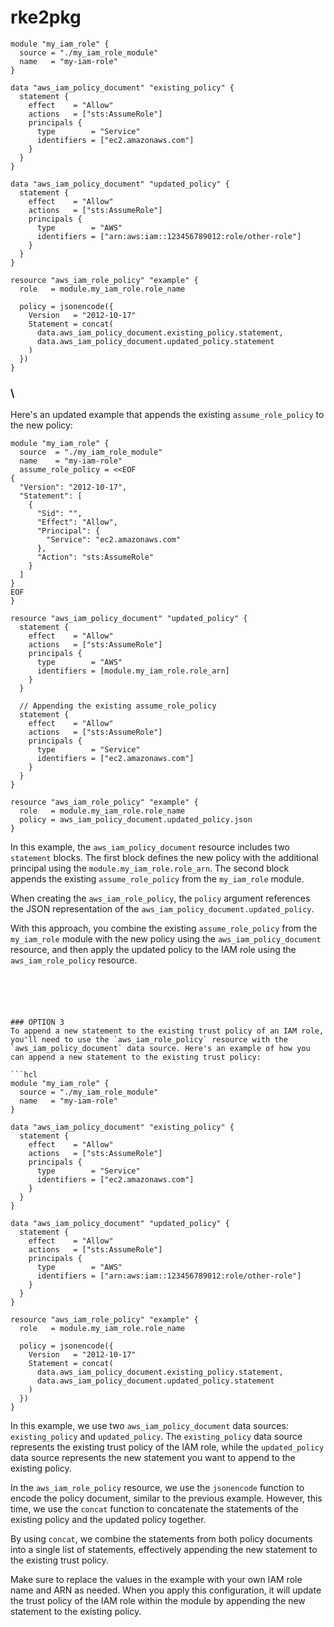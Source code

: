 # rke2pkg


```
module "my_iam_role" {
  source = "./my_iam_role_module"
  name   = "my-iam-role"
}

data "aws_iam_policy_document" "existing_policy" {
  statement {
    effect    = "Allow"
    actions   = ["sts:AssumeRole"]
    principals {
      type        = "Service"
      identifiers = ["ec2.amazonaws.com"]
    }
  }
}

data "aws_iam_policy_document" "updated_policy" {
  statement {
    effect    = "Allow"
    actions   = ["sts:AssumeRole"]
    principals {
      type        = "AWS"
      identifiers = ["arn:aws:iam::123456789012:role/other-role"]
    }
  }
}

resource "aws_iam_role_policy" "example" {
  role   = module.my_iam_role.role_name

  policy = jsonencode({
    Version   = "2012-10-17"
    Statement = concat(
      data.aws_iam_policy_document.existing_policy.statement,
      data.aws_iam_policy_document.updated_policy.statement
    )
  })
}

```


### \
Here's an updated example that appends the existing `assume_role_policy` to the new policy:

```hcl
module "my_iam_role" {
  source  = "./my_iam_role_module"
  name    = "my-iam-role"
  assume_role_policy = <<EOF
{
  "Version": "2012-10-17",
  "Statement": [
    {
      "Sid": "",
      "Effect": "Allow",
      "Principal": {
        "Service": "ec2.amazonaws.com"
      },
      "Action": "sts:AssumeRole"
    }
  ]
}
EOF
}

resource "aws_iam_policy_document" "updated_policy" {
  statement {
    effect    = "Allow"
    actions   = ["sts:AssumeRole"]
    principals {
      type        = "AWS"
      identifiers = [module.my_iam_role.role_arn]
    }
  }

  // Appending the existing assume_role_policy
  statement {
    effect    = "Allow"
    actions   = ["sts:AssumeRole"]
    principals {
      type        = "Service"
      identifiers = ["ec2.amazonaws.com"]
    }
  }
}

resource "aws_iam_role_policy" "example" {
  role   = module.my_iam_role.role_name
  policy = aws_iam_policy_document.updated_policy.json
}
```

In this example, the `aws_iam_policy_document` resource includes two `statement` blocks. The first block defines the new policy with the additional principal using the `module.my_iam_role.role_arn`. The second block appends the existing `assume_role_policy` from the `my_iam_role` module.

When creating the `aws_iam_role_policy`, the `policy` argument references the JSON representation of the `aws_iam_policy_document.updated_policy`.

With this approach, you combine the existing `assume_role_policy` from the `my_iam_role` module with the new policy using the `aws_iam_policy_document` resource, and then apply the updated policy to the IAM role using the `aws_iam_role_policy` resource.


```





### OPTION 3
To append a new statement to the existing trust policy of an IAM role, you'll need to use the `aws_iam_role_policy` resource with the `aws_iam_policy_document` data source. Here's an example of how you can append a new statement to the existing trust policy:

```hcl
module "my_iam_role" {
  source = "./my_iam_role_module"
  name   = "my-iam-role"
}

data "aws_iam_policy_document" "existing_policy" {
  statement {
    effect    = "Allow"
    actions   = ["sts:AssumeRole"]
    principals {
      type        = "Service"
      identifiers = ["ec2.amazonaws.com"]
    }
  }
}

data "aws_iam_policy_document" "updated_policy" {
  statement {
    effect    = "Allow"
    actions   = ["sts:AssumeRole"]
    principals {
      type        = "AWS"
      identifiers = ["arn:aws:iam::123456789012:role/other-role"]
    }
  }
}

resource "aws_iam_role_policy" "example" {
  role   = module.my_iam_role.role_name

  policy = jsonencode({
    Version   = "2012-10-17"
    Statement = concat(
      data.aws_iam_policy_document.existing_policy.statement,
      data.aws_iam_policy_document.updated_policy.statement
    )
  })
}
```

In this example, we use two `aws_iam_policy_document` data sources: `existing_policy` and `updated_policy`. The `existing_policy` data source represents the existing trust policy of the IAM role, while the `updated_policy` data source represents the new statement you want to append to the existing policy.

In the `aws_iam_role_policy` resource, we use the `jsonencode` function to encode the policy document, similar to the previous example. However, this time, we use the `concat` function to concatenate the statements of the existing policy and the updated policy together.

By using `concat`, we combine the statements from both policy documents into a single list of statements, effectively appending the new statement to the existing trust policy.

Make sure to replace the values in the example with your own IAM role name and ARN as needed. When you apply this configuration, it will update the trust policy of the IAM role within the module by appending the new statement to the existing policy.
